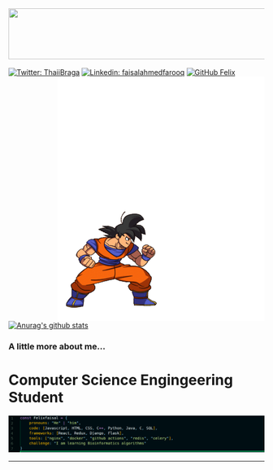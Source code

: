 
<img src="profileheader.gif" width="1640px" height="100px">
  
[![Twitter: ThaiiBraga](https://img.shields.io/twitter/follow/Felix?style=social)](https://twitter.com/Felix)
[![Linkedin: faisalahmedfarooq](https://img.shields.io/badge/-faisalahmedfarooq-blue?style=flat-square&logo=Linkedin&logoColor=white&link=https://www.linkedin.com/in/faisalahmedfarooq/)](https://www.linkedin.com/in/thaianebraga/)
[![GitHub Felix](https://img.shields.io/github/followers/thaiane?label=follow&style=social)](https://github.com/felixfaisal)
<img src="aboutme.gif" width="408px" height="480px" align="right">
[![Anurag's github stats](https://github-readme-stats.vercel.app/api?username=felixfaisal&theme=chartreuse-dark&show_icons=true)](https://github.com/anuraghazra/github-readme-stats)
###  A little more about me...  
<h1> Computer Science Engingeering Student </h1>

<img src="felixcode.png">

---

